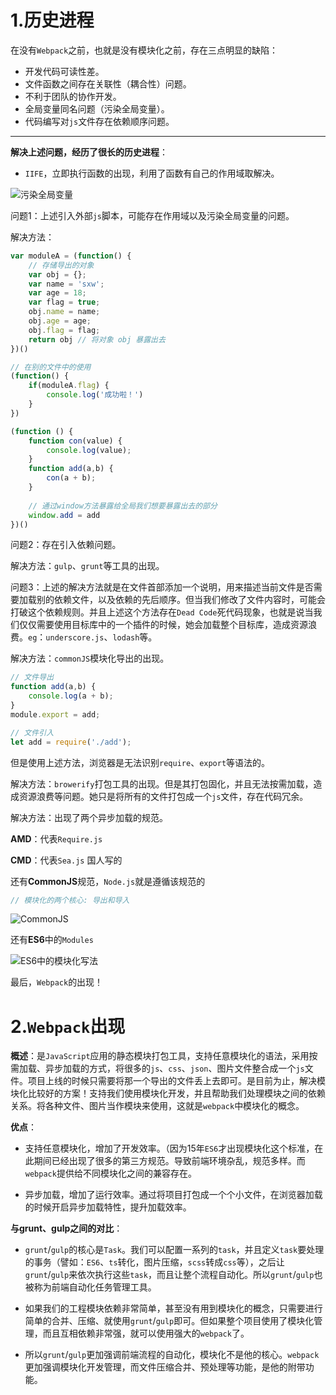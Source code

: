 # 1.历史进程

在没有`Webpack`之前，也就是没有模块化之前，存在三点明显的缺陷：

- 开发代码可读性差。
- 文件函数之间存在关联性（耦合性）问题。
- 不利于团队的协作开发。
- 全局变量同名问题（污染全局变量）。
- 代码编写对`js`文件存在依赖顺序问题。

---

**解决上述问题，经历了很长的历史进程**：

- `IIFE`，立即执行函数的出现，利用了函数有自己的作用域取解决。

![污染全局变量](C:\Users\lenovo\Desktop\2019年11月19日始\notes\Webpack\img\污染全局变量.png)

问题1：上述引入外部`js`脚本，可能存在作用域以及污染全局变量的问题。

解决方法：

```js
var moduleA = (function() {
    // 存储导出的对象
    var obj = {};
    var name = 'sxw';
    var age = 18;
    var flag = true;
    obj.name = name;
    obj.age = age;
    obj.flag = flag;
    return obj // 将对象 obj 暴露出去
})()

// 在别的文件中的使用
(function() {
    if(moduleA.flag) {
        console.log('成功啦！')
    }
})
```

```js
(function () {
    function con(value) {
        console.log(value);
    }
    function add(a,b) {
        con(a + b);
    }
    
    // 通过window方法暴露给全局我们想要暴露出去的部分
    window.add = add
})()
```

问题2：存在引入依赖问题。

解决方法：`gulp`、`grunt`等工具的出现。

问题3：上述的解决方法就是在文件首部添加一个说明，用来描述当前文件是否需要加载别的依赖文件，以及依赖的先后顺序。但当我们修改了文件内容时，可能会打破这个依赖规则。并且上述这个方法存在`Dead Code`死代码现象，也就是说当我们仅仅需要使用目标库中的一个插件的时候，她会加载整个目标库，造成资源浪费。`eg`：`underscore.js`、`lodash`等。

解决方法：`commonJS`模块化导出的出现。

```js
// 文件导出
function add(a,b) {
    console.log(a + b);
}
module.export = add;
```

```js
// 文件引入
let add = require('./add');
```

但是使用上述方法，浏览器是无法识别`require`、`export`等语法的。

解决方法：`browerify`打包工具的出现。但是其打包固化，并且无法按需加载，造成资源浪费等问题。她只是将所有的文件打包成一个`js`文件，存在代码冗余。

解决方法：出现了两个异步加载的规范。

**AMD**：代表`Require.js`

**CMD**：代表`Sea.js` 国人写的

还有**CommonJS**规范，`Node.js`就是遵循该规范的

```js
// 模块化的两个核心: 导出和导入
```

![CommonJS](C:\Users\lenovo\Desktop\2019年11月19日始\notes\Webpack\img\CommonJS.png)

还有**ES6**中的`Modules`

![ES6中的模块化写法](C:\Users\lenovo\Desktop\2019年11月19日始\notes\Webpack\img\ES6中的模块化写法.png)

最后，`Webpack`的出现！

# 2.`Webpack`出现

**概述**：是`JavaScript`应用的静态模块打包工具，支持任意模块化的语法，采用按需加载、异步加载的方式，将很多的`js`、`css`、`json`、图片文件整合成一个`js`文件。项目上线的时候只需要将那一个导出的文件丢上去即可。是目前为止，解决模块化比较好的方案！支持我们使用模块化开发，并且帮助我们处理模块之间的依赖关系。将各种文件、图片当作模块来使用，这就是`webpack`中模块化的概念。

**优点**：

- 支持任意模块化，增加了开发效率。（因为15年`ES6`才出现模块化这个标准，在此期间已经出现了很多的第三方规范。导致前端环境杂乱，规范多样。而`webpack`提供给不同模块化之间的兼容存在。

- 异步加载，增加了运行效率。通过将项目打包成一个个小文件，在浏览器加载的时候开启异步加载特性，提升加载效率。

**与grunt、gulp之间的对比**：

- `grunt`/`gulp`的核心是`Task`。我们可以配置一系列的`task`，并且定义`task`要处理的事务（譬如：`ES6`、`ts`转化，图片压缩，`scss`转成`css`等），之后让`grunt`/`gulp`来依次执行这些`task`，而且让整个流程自动化。所以`grunt`/`gulp`也被称为前端自动化任务管理工具。
- 如果我们的工程模块依赖非常简单，甚至没有用到模块化的概念，只需要进行简单的合并、压缩、就使用`grunt`/`gulp`即可。但如果整个项目使用了模块化管理，而且互相依赖非常强，就可以使用强大的`webpack`了。

- 所以`grunt`/`gulp`更加强调前端流程的自动化，模块化不是他的核心。`webpack`更加强调模块化开发管理，而文件压缩合并、预处理等功能，是他的附带功能。